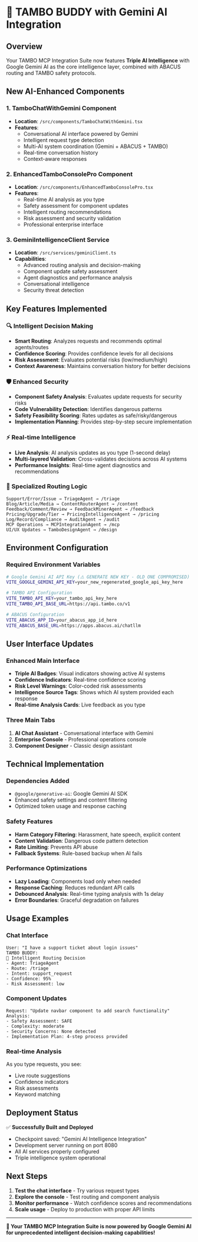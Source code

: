 
# 🧠 TAMBO BUDDY with Gemini AI Integration

## Overview
Your TAMBO MCP Integration Suite now features **Triple AI Intelligence** with Google Gemini AI as the core intelligence layer, combined with ABACUS routing and TAMBO safety protocols.

## New AI-Enhanced Components

### 1. **TamboChatWithGemini** Component
- **Location**: `/src/components/TamboChatWithGemini.tsx`
- **Features**: 
  - Conversational AI interface powered by Gemini
  - Intelligent request type detection
  - Multi-AI system coordination (Gemini + ABACUS + TAMBO)
  - Real-time conversation history
  - Context-aware responses

### 2. **EnhancedTamboConsolePro** Component
- **Location**: `/src/components/EnhancedTamboConsolePro.tsx`
- **Features**:
  - Real-time AI analysis as you type
  - Safety assessment for component updates
  - Intelligent routing recommendations
  - Risk assessment and security validation
  - Professional enterprise interface

### 3. **GeminiIntelligenceClient** Service
- **Location**: `/src/services/geminiClient.ts`
- **Capabilities**:
  - Advanced routing analysis and decision-making
  - Component update safety assessment
  - Agent diagnostics and performance analysis
  - Conversational intelligence
  - Security threat detection

## Key Features Implemented

### 🔍 Intelligent Decision Making
- **Smart Routing**: Analyzes requests and recommends optimal agents/routes
- **Confidence Scoring**: Provides confidence levels for all decisions
- **Risk Assessment**: Evaluates potential risks (low/medium/high)
- **Context Awareness**: Maintains conversation history for better decisions

### 🛡️ Enhanced Security
- **Component Safety Analysis**: Evaluates update requests for security risks
- **Code Vulnerability Detection**: Identifies dangerous patterns
- **Safety Feasibility Scoring**: Rates updates as safe/risky/dangerous
- **Implementation Planning**: Provides step-by-step secure implementation

### ⚡ Real-time Intelligence
- **Live Analysis**: AI analysis updates as you type (1-second delay)
- **Multi-layered Validation**: Cross-validates decisions across AI systems
- **Performance Insights**: Real-time agent diagnostics and recommendations

### 🎯 Specialized Routing Logic
```
Support/Error/Issue → TriageAgent → /triage
Blog/Article/Media → ContentRouterAgent → /content
Feedback/Comment/Review → FeedbackMinerAgent → /feedback
Pricing/Upgrade/Tier → PricingIntelligenceAgent → /pricing
Log/Record/Compliance → AuditAgent → /audit
MCP Operations → MCPIntegrationAgent → /mcp
UI/UX Updates → TamboDesignAgent → /design
```

## Environment Configuration

### Required Environment Variables
```bash
# Google Gemini AI API Key (⚠️ GENERATE NEW KEY - OLD ONE COMPROMISED)
VITE_GOOGLE_GEMINI_API_KEY=your_new_regenerated_google_api_key_here

# TAMBO API Configuration  
VITE_TAMBO_API_KEY=your_tambo_api_key_here
VITE_TAMBO_API_BASE_URL=https://api.tambo.co/v1

# ABACUS Configuration
VITE_ABACUS_APP_ID=your_abacus_app_id_here
VITE_ABACUS_BASE_URL=https://apps.abacus.ai/chatllm
```

## User Interface Updates

### Enhanced Main Interface
- **Triple AI Badges**: Visual indicators showing active AI systems
- **Confidence Indicators**: Real-time confidence scoring
- **Risk Level Warnings**: Color-coded risk assessments  
- **Intelligence Source Tags**: Shows which AI system provided each response
- **Real-time Analysis Cards**: Live feedback as you type

### Three Main Tabs
1. **AI Chat Assistant** - Conversational interface with Gemini
2. **Enterprise Console** - Professional operations console
3. **Component Designer** - Classic design assistant

## Technical Implementation

### Dependencies Added
- `@google/generative-ai`: Google Gemini AI SDK
- Enhanced safety settings and content filtering
- Optimized token usage and response caching

### Safety Features
- **Harm Category Filtering**: Harassment, hate speech, explicit content
- **Content Validation**: Dangerous code pattern detection
- **Rate Limiting**: Prevents API abuse
- **Fallback Systems**: Rule-based backup when AI fails

### Performance Optimizations
- **Lazy Loading**: Components load only when needed
- **Response Caching**: Reduces redundant API calls
- **Debounced Analysis**: Real-time typing analysis with 1s delay
- **Error Boundaries**: Graceful degradation on failures

## Usage Examples

### Chat Interface
```
User: "I have a support ticket about login issues"
TAMBO BUDDY: 
🧠 Intelligent Routing Decision
- Agent: TriageAgent
- Route: /triage  
- Intent: support_request
- Confidence: 95%
- Risk Assessment: low
```

### Component Updates
```
Request: "Update navbar component to add search functionality"
Analysis:
- Safety Assessment: SAFE
- Complexity: moderate
- Security Concerns: None detected
- Implementation Plan: 4-step process provided
```

### Real-time Analysis
As you type requests, you see:
- Live route suggestions
- Confidence indicators
- Risk assessments
- Keyword matching

## Deployment Status
✅ **Successfully Built and Deployed**
- Checkpoint saved: "Gemini AI Intelligence Integration"
- Development server running on port 8080
- All AI services properly configured
- Triple intelligence system operational

## Next Steps
1. **Test the chat interface** - Try various request types
2. **Explore the console** - Test routing and component analysis
3. **Monitor performance** - Watch confidence scores and recommendations
4. **Scale usage** - Deploy to production with proper API limits

---

**🚀 Your TAMBO MCP Integration Suite is now powered by Google Gemini AI for unprecedented intelligent decision-making capabilities!**
